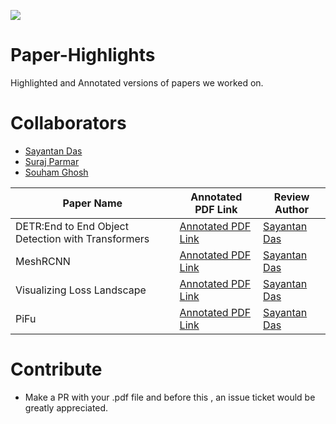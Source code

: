![](https://github.com/xournalpp/xournalpp/raw/master/readme/main.png)
# Paper-Highlights
Highlighted and Annotated versions of papers we worked on.

# Collaborators
- [Sayantan Das](https://github.com/ucalyptus/)
- [Suraj Parmar](https://github.com/parmarsuraj99/)
- [Souham Ghosh](https://github.com/Sgsouham/)

| Paper Name  | Annotated PDF Link |Review Author |
|---|---|---|
| DETR:End to End Object Detection with Transformers| [Annotated PDF Link](https://github.com/ucalyptus/Paper-Highlights/blob/master/DETR_up.pdf) | [Sayantan Das](https://github.com/ucalyptus/)|
| MeshRCNN | [Annotated PDF Link](https://github.com/ucalyptus/Paper-Highlights/blob/master/MESHRCNN_up.pdf) | [Sayantan Das](https://github.com/ucalyptus/)|
| Visualizing Loss Landscape| [Annotated PDF Link](https://github.com/ucalyptus/Paper-Highlights/blob/master/Visualizing%20Loss%20Landscape_up.pdf) | [Sayantan Das](https://github.com/ucalyptus/)|
| PiFu| [Annotated PDF Link](https://github.com/ucalyptus/Paper-Highlights/blob/master/pifu_up.pdf) | [Sayantan Das](https://github.com/ucalyptus/)|


# Contribute
- Make a PR with your .pdf file and before this , an issue ticket would be greatly appreciated.


